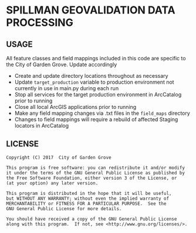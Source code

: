 SPILLMAN GEOVALIDATION DATA PROCESSING
================

USAGE
----------------
All feature classes and field mappings included in this code are specific to the City of Garden Grove. Update accordingly

* Create and update directory locations throughout as necessary
* Update `target_production` variable to production environment not currently in use in main.py during each run
* Stop all services for the target production environment in ArcCatalog prior to running
* Close all local ArcGIS applications prior to running 
* Make any field mapping changes via .txt files in the `field_maps` directory
* Changes to field mappings will require a rebuild of affected Staging locators in ArcCatalog


LICENSE
----------------

    Copyright (C) 2017  City of Garden Grove

    This program is free software: you can redistribute it and/or modify
    it under the terms of the GNU General Public License as published by
    the Free Software Foundation, either version 3 of the License, or
    (at your option) any later version.

    This program is distributed in the hope that it will be useful,
    but WITHOUT ANY WARRANTY; without even the implied warranty of
    MERCHANTABILITY or FITNESS FOR A PARTICULAR PURPOSE.  See the
    GNU General Public License for more details.

    You should have received a copy of the GNU General Public License
    along with this program.  If not, see <http://www.gnu.org/licenses/>.
